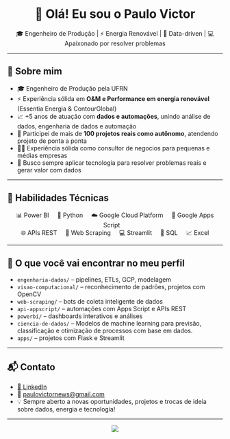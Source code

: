 <h1 align="center">👋 Olá! Eu sou o Paulo Victor</h1>

<p align="center">
  🎓 Engenheiro de Produção | ⚡ Energia Renovável | 🧠 Data-driven | 💻 Apaixonado por resolver problemas
</p>

---

## 🧩 Sobre mim

- 🎓 Engenheiro de Produção pela UFRN  
- ⚡ Experiência sólida em **O&M e Performance em energia renovável** (Essentia Energia & ContourGlobal)  
- 📈 +5 anos de atuação com **dados e automações**, unindo análise de dados, engenharia de dados e automação  
- 💼 Participei de mais de **100 projetos reais como autônomo**, atendendo projeto de ponta a ponta
- 👨‍💻 Experiência sólida como consultor de negocios para pequenas e médias empresas
- 🔎 Busco sempre aplicar tecnologia para resolver problemas reais e gerar valor com dados

---

## 🔧 Habilidades Técnicas

<div align="center">
  
📊 Power BI &nbsp;&nbsp;&nbsp;
🐍 Python &nbsp;&nbsp;&nbsp;
☁️ Google Cloud Platform &nbsp;&nbsp;&nbsp;
🧾 Google Apps Script &nbsp;&nbsp;&nbsp;  
🌐 APIs REST &nbsp;&nbsp;&nbsp;
🧼 Web Scraping &nbsp;&nbsp;&nbsp;
💻 Streamlit &nbsp;&nbsp;&nbsp;
📂 SQL &nbsp;&nbsp;&nbsp;
📈 Excel

</div>

---

## 📂 O que você vai encontrar no meu perfil

- `engenharia-dados/` – pipelines, ETLs, GCP, modelagem
- `visao-computacional/` – reconhecimento de padrões, projetos com OpenCV
- `web-scraping/` – bots de coleta inteligente de dados
- `api-appscript/` – automações com Apps Script e APIs REST
- `powerbi/` – dashboards interativos e análises
- `ciencia-de-dados/` – Modelos de machine learning para previsão, classificação e otimização de processos com base em dados.
- `apps/` – projetos com Flask e Streamlit

---

## 📬 Contato

- [📍 LinkedIn](https://www.linkedin.com/in/carvalhopinheiro)
- 📧 paulovictornews@gmail.com  
- 💡 Sempre aberto a novas oportunidades, projetos e trocas de ideia sobre dados, energia e tecnologia!

---

<p align="center">
  <img src="https://github-readme-stats.vercel.app/api/top-langs/?username=carvalhopinheiro&layout=compact&theme=tokyonight" />
</p>
